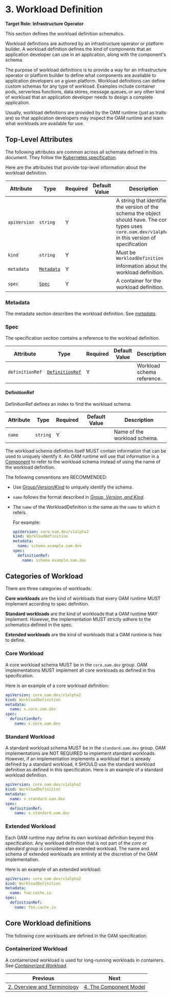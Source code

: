 # 3. Workload Definition

**Target Role: Infrastructure Operator** 

This section defines the workload definition schematics.

Workload definitions are authored by an infrastructure operator or platform builder. A workload definition defines the kind of components that an application developer can use in an application, along with the component's schema.

The purpose of workload definitions is to provide a way for an infrastructure operator or platform builder to define what components are available to application developers on a given platform. Workload definitions can define custom schemas for any type of workload. Examples include container pods, serverless functions, data stores, message queues, or any other kind of workload that an application developer needs to design a complete application.

Usually, workload definitions are provided by the OAM runtime (just as traits are) so that application developers may inspect the OAM runtime and learn what workloads are available for use.  

## Top-Level Attributes

The following attributes are common across all schemata defined in this document. They follow the [Kubernetes specification](https://kubernetes.io/docs/concepts/overview/working-with-objects/kubernetes-objects/#required-fields).

Here are the attributes that provide top-level information about the workload definition.

| Attribute | Type | Required | Default Value | Description |
|-----------|------|----------|---------------|-------------|
| `apiVersion` | `string` | Y | | A string that identifies the version of the schema the object should have. The core types uses `core.oam.dev/v1alpha2` in this version of specification |
| `kind` | `string` | Y || Must be `WorkloadDefinition` |
| `metadata` | [`Metadata`](#metadata) | Y | | Information about the workload definition. |
| `spec`| [`Spec`](#spec) | Y | | A container for the workload definition. |

### Metadata

The metadata section describes the workload definition. See [*metadata*](2.overview_and_terminology.md#Metadata).

### Spec

The specification section contains a reference to the workload definition.

| Attribute | Type | Required | Default Value | Description |
|-----------|------|----------|---------------|-------------|
| `definitionRef` | [`DefinitionRef`](#DefinitionRef) | Y | | Workload schema reference. |

#### DefinitionRef

DefinitionRef defines an index to find the workload schema.

| Attribute | Type | Required | Default Value | Description |
|-----------|------|----------|---------------|-------------|
| `name` | `string` | Y | | Name of the workload schema. |

The workload schema definition itself MUST contain information that can be used to uniquely identify it. An OAM runtime will use that information in a [Component](4.component.md) to refer to the workload schema instead of using the name of the workload definition.

The following conventions are RECOMMENDED:

- Use [Group/Version/Kind](2.overview_and_terminology.md#Group) to uniquely identify the schema.

- `name` follows the format described in [*Group, Version, and Kind*](2.overview_and_terminology.md).

- The `name` of the WorkloadDefinition is the same as the `name` to which it refers.

    For example:

    ```yaml
    apiVersion: core.oam.dev/v1alpha2
    kind: WorkloadDefinition
    metadata:
      name: schema.example.oam.dev
    spec:
      definitionRef:
        name: schema.example.oam.dev
    ```

## Categories of Workload

There are three categories of workloads:

__Core workloads__ are the kind of workloads that every OAM runtime MUST implement according to spec definition.

__Standard workloads__ are the kind of workloads that a OAM runtime MAY implement. However, the implementation MUST strictly adhere to the schematics defined in the spec. 

__Extended workloads__ are the kind of workloads that a OAM runtime is free to define.

### Core Workload

A core workload schema MUST be in the `core.oam.dev` group. OAM implementations MUST implement all core workloads as defined in this specification.

Here is an example of a core workload definition:

```yaml
apiVersion: core.oam.dev/v1alpha2
kind: WorkloadDefinition
metadata:
  name: x.core.oam.dev
spec:
  definitionRef:
    name: x.core.oam.dev
```

### Standard Workload

A standard workload schema MUST be in the `standard.oam.dev` group. OAM implementations are NOT REQUIRED to implement standard workloads. However, if an implementation implements a workload that is already defined by a standard workload, it SHOULD use the standard workload definition as defined in this specification. Here is an example of a standard workload definition.

```yaml
apiVersion: core.oam.dev/v1alpha2
kind: WorkloadDefinition
metadata:
  name: x.standard.oam.dev
spec:
  definitionRef:
    name: x.standard.oam.dev
```

### Extended Workload

Each OAM runtime may define its own workload definition beyond this specification. Any workload definition that is not part of the _core_ or _standard_ group is considered an extended workload. The name and schema of extended workloads are entirely at the discretion of the OAM implementation.

 Here is an example of an extended workload:

```yaml
apiVersion: core.oam.dev/v1alpha2
kind: WorkloadDefinition
metadata:
  name: foo.cache.io
spec:
  definitionRef:
    name: foo.cache.io
```

## Core Workload definitions

The following core workloads are defined in the OAM specification.

### Containerized Workload

A containerized workload is used for long-running workloads in containers. See [*Containerized Workload*](core/workloads/containerized_workload/containerized_workload.md).

| Previous      | Next        |
| ------------- |-------------|
[2. Overview and Terminology](2.overview_and_terminology.md) | [4. The Component Model](4.component.md)|

